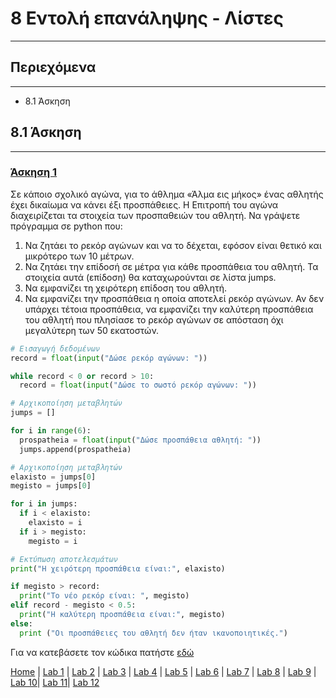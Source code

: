 # 8 Εντολή επανάληψης - Λίστες

---

## Περιεχόμενα

---

- 8.1 Άσκηση

## 8.1 Άσκηση

---

### [Άσκηση 1](source/lab_08/lab_08_exercise_1.py)

Σε κάποιο σχολικό αγώνα, για το άθλημα «Άλμα εις μήκος» ένας αθλητής έχει δικαίωμα να κάνει έξι προσπάθειες. Η Επιτροπή του αγώνα διαχειρίζεται τα στοιχεία των προσπαθειών του αθλητή. Να γράψετε πρόγραμμα σε python που:

1. Να ζητάει το ρεκόρ αγώνων και να το δέχεται, εφόσον είναι θετικό και μικρότερο των 10 μέτρων.
2. Να ζητάει την επίδοσή σε μέτρα για κάθε προσπάθεια του αθλητή. Τα στοιχεία αυτά (επίδοση) θα καταχωρούνται σε λίστα jumps.
3. Να εμφανίζει τη χειρότερη επίδοση του αθλητή.
4. Να εμφανίζει την προσπάθεια η οποία αποτελεί ρεκόρ αγώνων. Αν δεν υπάρχει τέτοια προσπάθεια, να εμφανίζει την καλύτερη προσπάθεια του αθλητή που πλησίασε το ρεκόρ αγώνων σε απόσταση όχι μεγαλύτερη των 50 εκατοστών.

```python
# Εισαγωγή δεδομένων
record = float(input("Δώσε ρεκόρ αγώνων: "))

while record < 0 or record > 10:
  record = float(input("Δώσε το σωστό ρεκόρ αγώνων: "))

# Αρχικοποίηση μεταβλητών
jumps = []

for i in range(6):
  prospatheia = float(input("Δώσε προσπάθεια αθλητή: "))
  jumps.append(prospatheia)

# Αρχικοποίηση μεταβλητών
elaxisto = jumps[0]
megisto = jumps[0]

for i in jumps:
  if i < elaxisto:
    elaxisto = i
  if i > megisto:
    megisto = i

# Εκτύπωση αποτελεσμάτων
print("H χειρότερη προσπάθεια είναι:", elaxisto)

if megisto > record:
  print("Το νέο ρεκόρ είναι: ", megisto)
elif record - megisto < 0.5:
  print("H καλύτερη προσπάθεια είναι:", megisto)
else:
  print ("Oι προσπάθειες του αθλητή δεν ήταν ικανοποιητικές.")
```

Για να κατεβάσετε τον κώδικα πατήστε [εδώ](source/lab_08/lab_08_exercise_1.py)

[Home](../README.md) | [Lab 1](lab_01.md) | [Lab 2](lab_02.md) | [Lab 3](lab_03.md) | [Lab 4](lab_04.md) | [Lab 5](lab_05.md) | [Lab 6](lab_06.md) | [Lab 7](lab_07.md) | [Lab 8](lab_08.md) | [Lab 9](lab_09.md) | [Lab 10](lab_10.md)| [Lab 11](lab_11.md)| [Lab 12](lab_12.md)